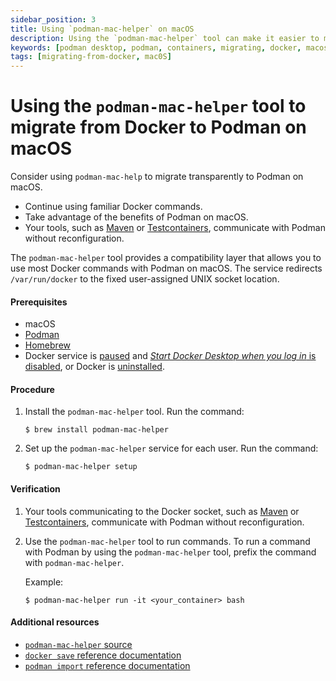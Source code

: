 ```yaml
---
sidebar_position: 3
title: Using `podman-mac-helper` on macOS
description: Using the `podman-mac-helper` tool can make it easier to migrate from Docker to Podman on macOS, as it allows you to continue using familiar Docker commands while taking advantage of the benefits of Podman.
keywords: [podman desktop, podman, containers, migrating, docker, macos]
tags: [migrating-from-docker, mac0S]
---
```


# Using the `podman-mac-helper` tool to migrate from Docker to Podman on macOS

Consider using `podman-mac-help` to migrate transparently to Podman on macOS.

* Continue using familiar Docker commands.
* Take advantage of the benefits of Podman on macOS.
* Your tools, such as [Maven](https://maven.apache.org/) or [Testcontainers](https://www.testcontainers.org/), communicate with Podman without reconfiguration.

The `podman-mac-helper` tool provides a compatibility layer that allows you to use most Docker commands with Podman on macOS.
The service redirects `/var/run/docker` to the fixed user-assigned UNIX socket location.

#### Prerequisites

* macOS
* [Podman](../Installation/macos-install/macos-install.md)
* [Homebrew](https://brew.sh/)
* Docker service is [paused](https://docs.docker.com/desktop/use-desktop/pause/) and [*Start Docker Desktop when you log in* is disabled](https://docs.docker.com/desktop/settings/mac/), or Docker is [uninstalled](https://docs.docker.com/desktop/uninstall/).

#### Procedure

1. Install the `podman-mac-helper` tool.
   Run the command:

    ```
    $ brew install podman-mac-helper
    ```

2. Set up the `podman-mac-helper` service for each user.
   Run the command:

    ```
    $ podman-mac-helper setup
    ```

#### Verification

1. Your tools communicating to the Docker socket, such as [Maven](https://maven.apache.org/) or [Testcontainers](https://www.testcontainers.org/), communicate with Podman without reconfiguration.

2. Use the `podman-mac-helper` tool to run commands.
   To run a command with Podman by using the `podman-mac-helper` tool, prefix the command with `podman-mac-helper`.

   Example:

    ```
    $ podman-mac-helper run -it <your_container> bash
    ```

#### Additional resources

* [`podman-mac-helper` source](https://github.com/containers/podman/tree/main/cmd/podman-mac-helper)
* [`docker save` reference documentation](https://docs.docker.com/engine/reference/commandline/save/)
* [`podman import` reference documentation](https://docs.podman.io/en/latest/markdown/podman-import.1.html)

